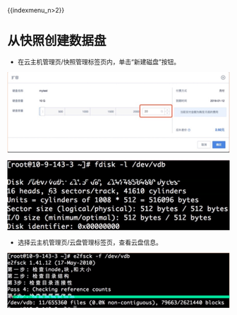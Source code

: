 {{indexmenu_n>2}}

# 从快照创建数据盘

* 在云主机管理页/快照管理标签页内，单击“新建磁盘”按钮。 
  
![](/images/userguide/extend/image4.jpg)  
    
![](/images/userguide/extend/image5.jpg)  
    
* 选择云主机管理页/云盘管理标签页，查看云盘信息。  
  
![](/images/userguide/extend/image6.jpg)
